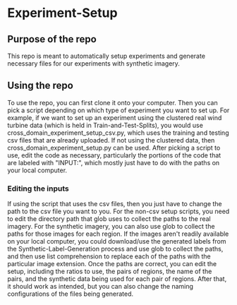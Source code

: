 # Experiment-Setup
## Purpose of the repo
This repo is meant to automatically setup experiments and generate necessary files for our experiments with synthetic imagery. 

## Using the repo
To use the repo, you can first clone it onto your computer. Then you can pick a script depending on which type of experiment you want to set up. For example, if we want to set up an experiment using the clustered real wind turbine data (which is held in Train-and-Test-Splits), you would use cross_domain_experiment_setup_csv.py, which uses the training and testing csv files that are already uploaded. If not using the clustered data, then cross_domain_experiment_setup.py can be used. After picking a script to use, edit the code as necessary, particularly the portions of the code that are labeled with "INPUT:", which mostly just have to do with the paths on your local computer.

### Editing the inputs
If using the script that uses the csv files, then you just have to change the path to the csv file you want to you. For the non-csv setup scripts, you need to edit the directory path that glob uses to collect the paths to the real imagery.
For the synthetic imagery, you can also use glob to collect the paths for those images for each region. If the images aren't readily available on your local computer, you could download/use the generated labels from the Synthetic-Label-Generation process and use glob to collect the paths, and then use list comprehension to replace each of the paths with the particular image extension.
Once the paths are correct, you can edit the setup, including the ratios to use, the pairs of regions, the name of the pairs, and the synthetic data being used for each pair of regions. After that, it should work as intended, but you can also change the naming configurations of the files being generated.
